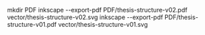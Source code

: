 


mkdir PDF
inkscape --export-pdf PDF/thesis-structure-v02.pdf vector/thesis-structure-v02.svg
inkscape --export-pdf PDF/thesis-structure-v01.pdf vector/thesis-structure-v01.svg



